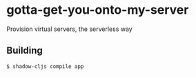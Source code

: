 # gotta-get-you-onto-my-server
Provision virtual servers, the serverless way

## Building

```bash
$ shadow-cljs compile app
```